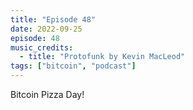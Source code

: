 ```yaml
---
title: "Episode 48"
date: 2022-09-25
episode: 48
music_credits:
  - title: "Protofunk by Kevin MacLeod"
tags: ["bitcoin", "podcast"]
---
```


Bitcoin Pizza Day!